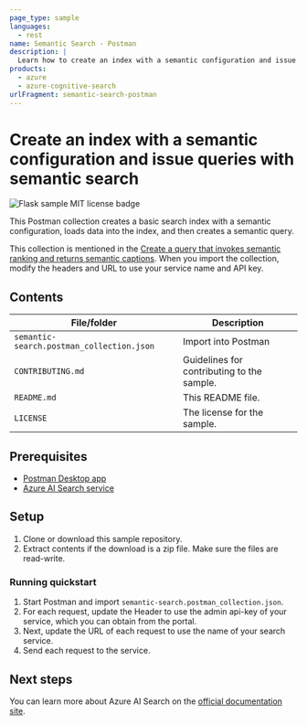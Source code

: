 ```yaml
---
page_type: sample
languages:
  - rest
name: Semantic Search - Postman
description: |
  Learn how to create an index with a semantic configuration and issue queries with semantic search
products:
  - azure
  - azure-cognitive-search
urlFragment: semantic-search-postman
---
```


# Create an index with a semantic configuration and issue queries with semantic search

![Flask sample MIT license badge](https://img.shields.io/badge/license-MIT-green.svg)

This Postman collection creates a basic search index with a semantic configuration, loads data into the index, and then creates a semantic query.

This collection is mentioned in the [Create a query that invokes semantic ranking and returns semantic captions](https://docs.microsoft.com/azure/search/semantic-how-to-query-request). When you import the collection, modify the headers and URL to use your service name and API key.

## Contents

| File/folder | Description |
|-------------|-------------|
| `semantic-search.postman_collection.json`       | Import into Postman |
| `CONTRIBUTING.md` | Guidelines for contributing to the sample. |
| `README.md` | This README file. |
| `LICENSE`   | The license for the sample. |

## Prerequisites

- [Postman Desktop app](https://www.getpostman.com/)
- [Azure AI Search service](https://docs.microsoft.com/azure/search/search-create-service-portal)

## Setup

1. Clone or download this sample repository.
1. Extract contents if the download is a zip file. Make sure the files are read-write.

### Running quickstart

1. Start Postman and import `semantic-search.postman_collection.json`.
1. For each request, update the Header to use the admin api-key of your service, which you can obtain from the portal.
1. Next, update the URL of each request to use the name of your search service.
1. Send each request to the service.

## Next steps

You can learn more about Azure AI Search on the [official documentation site](https://docs.microsoft.com/azure/search).